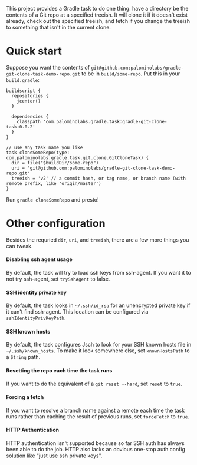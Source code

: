 This project provides a Gradle task to do one thing: have a directory be the contents of a Git repo at a specified treeish. It will clone it if it doesn't exist already, check out the specified treeish, and fetch if you change the treeish to something that isn't in the current clone.

# Quick start

Suppose you want the contents of `git@github.com:palominolabs/gradle-git-clone-task-demo-repo.git` to be in `build/some-repo`. Put this in your `build.gradle`:

```
buildscript {
  repositories {
    jcenter()
  }

  dependencies {
    classpath 'com.palominolabs.gradle.task:gradle-git-clone-task:0.0.2'
  }
}

// use any task name you like
task cloneSomeRepo(type: com.palominolabs.gradle.task.git.clone.GitCloneTask) {
  dir = file("$buildDir/some-repo")
  uri = 'git@github.com:palominolabs/gradle-git-clone-task-demo-repo.git'
  treeish = 'v2' // a commit hash, or tag name, or branch name (with remote prefix, like 'origin/master')
}
```

Run `gradle cloneSomeRepo` and presto!

# Other configuration

Besides the requried `dir`, `uri`, and `treeish`, there are a few more things you can tweak.

#### Disabling ssh agent usage
By default, the task will try to load ssh keys from ssh-agent. If you want it to not try ssh-agent, set `trySshAgent` to false.

#### SSH identity private key
By default, the task looks in `~/.ssh/id_rsa` for an unencrypted private key if it can't find ssh-agent. This location can be configured via `sshIdentityPrivKeyPath`.

#### SSH known hosts
By default, the task configures Jsch to look for your SSH known hosts file in `~/.ssh/known_hosts`. To make it look somewhere else, set `knownHostsPath` to a `String` path.

#### Resetting the repo each time the task runs
If you want to do the equivalent of a `git reset --hard`, set `reset` to `true`.

#### Forcing a fetch
If you want to resolve a branch name against a remote each time the task runs rather than caching the result of previous runs, set `forceFetch` to `true`.

#### HTTP Authentication
HTTP authentication isn't supported because so far SSH auth has always been able to do the job. HTTP also lacks an obvious one-stop auth config solution like "just use ssh private keys".